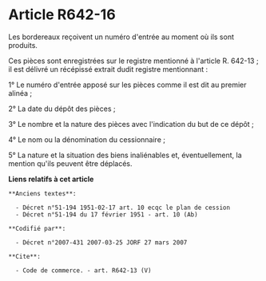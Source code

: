 # Article R642-16

Les bordereaux reçoivent un numéro d'entrée au moment où ils sont produits.

Ces pièces sont enregistrées sur le registre mentionné à l'article R. 642-13 ; il est délivré un récépissé extrait dudit
registre mentionnant :

1° Le numéro d'entrée apposé sur les pièces comme il est dit au premier alinéa ;

2° La date du dépôt des pièces ;

3° Le nombre et la nature des pièces avec l'indication du but de ce dépôt ;

4° Le nom ou la dénomination du cessionnaire ;

5° La nature et la situation des biens inaliénables et, éventuellement, la mention qu'ils peuvent être déplacés.

**Liens relatifs à cet article**

	**Anciens textes**:

	  - Décret n°51-194 1951-02-17 art. 10 ecqc le plan de cession
	  - Décret n°51-194 du 17 février 1951 - art. 10 (Ab)

	**Codifié par**:

	  - Décret n°2007-431 2007-03-25 JORF 27 mars 2007

	**Cite**:

	  - Code de commerce. - art. R642-13 (V)
